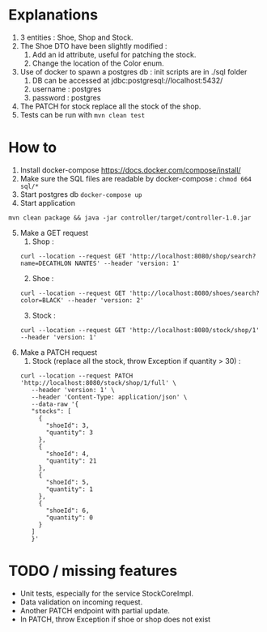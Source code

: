 # Explanations
1. 3 entities : Shoe, Shop and Stock.
2. The Shoe DTO have been slightly modified :
   1. Add an id attribute, useful for patching the stock.
   2. Change the location of the Color enum.
3. Use of docker to spawn a postgres db : init scripts are in ./sql folder
   1. DB can be accessed at jdbc:postgresql://localhost:5432/
   2. username : postgres
   3. password : postgres
4. The PATCH for stock replace all the stock of the shop.
5. Tests can be run with `mvn clean test`

# How to

1. Install docker-compose https://docs.docker.com/compose/install/
2. Make sure the SQL files are readable by docker-compose : `chmod 664 sql/*`
3. Start postgres db `docker-compose up`
4. Start application 
```
mvn clean package && java -jar controller/target/controller-1.0.jar
```
5. Make a GET request 
   1. Shop : 
   ```
   curl --location --request GET 'http://localhost:8080/shop/search?name=DECATHLON NANTES' --header 'version: 1'
   ```
   2. Shoe : 
   ```
   curl --location --request GET 'http://localhost:8080/shoes/search?color=BLACK' --header 'version: 2'
   ```
   3. Stock : 
   ```
   curl --location --request GET 'http://localhost:8080/stock/shop/1' --header 'version: 1'
   ```
6. Make a PATCH request
   1. Stock (replace all the stock, throw Exception if quantity > 30) : 
   ```
   curl --location --request PATCH 'http://localhost:8080/stock/shop/1/full' \
      --header 'version: 1' \
      --header 'Content-Type: application/json' \
      --data-raw '{
      "stocks": [
        {
          "shoeId": 3,
          "quantity": 3
        },
        {
          "shoeId": 4,
          "quantity": 21
        },
        {
          "shoeId": 5,
          "quantity": 1
        },
        {
          "shoeId": 6,
          "quantity": 0
        }
      ]
      }'
   ```


# TODO / missing features
- Unit tests, especially for the service StockCoreImpl.
- Data validation on incoming request.
- Another PATCH endpoint with partial update.
- In PATCH, throw Exception if shoe or shop does not exist
